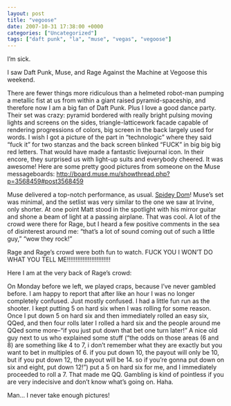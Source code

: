 ```yaml
---
layout: post
title: "vegoose"
date: 2007-10-31 17:38:00 +0000
categories: ["Uncategorized"]
tags: ["daft punk", "la", "muse", "vegas", "vegoose"]
---
```


I’m sick.

I saw Daft Punk, Muse, and Rage Against the Machine at Vegoose this weekend. 

There are fewer things more ridiculous than a helmeted robot-man pumping a metallic fist at us from within a giant raised pyramid-spaceship, and therefore now I am a big fan of Daft Punk. Plus I love a good dance party. Their set was crazy: pyramid bordered with really bright pulsing moving lights and screens on the sides, triangle-latticework facade capable of rendering progressions of colors, big screen in the back largely used for words. I wish I got a picture of the part in “technologic” where they said “fuck it” for two stanzas and the back screen blinked “FUCK” in big big big red letters. That would have made a fantastic livejournal icon. In their encore, they surprised us with light-up suits and everybody cheered. It was awesome! Here are some pretty good pictures from someone on the Muse messageboards: http://board.muse.mu/showthread.php?p=3568459#post3568459

Muse delivered a top-notch performance, as usual. [Spidey Dom](http://board.muse.mu/showthread.php?p=3566237#post3566237)! Muse’s set was minimal, and the setlist was very similar to the one we saw at Irvine, only shorter. At one point Matt stood in the spotlight with his mirror guitar and shone a beam of light at a passing airplane. That was cool. A lot of the crowd were there for Rage, but I heard a few positive comments in the sea of disinterest around me: “that’s a lot of sound coming out of such a little guy,” “wow they rock!”

[](http://www.flickr.com/photos/judytuna/1810917479/in/photostream/)

Rage and Rage’s crowd were both fun to watch. FUCK YOU I WON’T DO WHAT YOU TELL ME!!!!!!!!!!!!!!!!!!!!!!!!!

Here I am at the very back of Rage’s crowd:

[](http://www.flickr.com/photos/judytuna/1811780558/)

On Monday before we left, we played craps, because I’ve never gambled before. I am happy to report that after like an hour I was no longer completely confused. Just mostly confused. I had a little fun run as the shooter. I kept putting 5 on hard six when I was rolling for some reason. Once I put down 5 on hard six and then immediately rolled an easy six, QQed, and then four rolls later I rolled a hard six and the people around me QQed some more–“if you just put down that bet one turn later!” A nice old guy next to us who explained some stuff (“the odds on those areas (6 and 8) are something like 4 to 7, i don’t remember what they are exactly but you want to bet in multiples of 6. if you put down 10, the payout will only be 10, but if you put down 12, the payout will be 14. so if you’re gonna put down on six and eight, put down 12!”) put a 5 on hard six for me, and I immediately proceeded to roll a 7. That made me QQ. Gambling is kind of pointless if you are very indecisive and don’t know what’s going on. Haha. 

Man… I never take enough pictures!